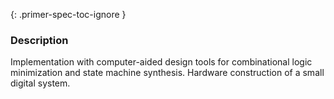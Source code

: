 {: .primer-spec-toc-ignore }

### Description

Implementation with computer-aided design tools for combinational logic minimization and state machine synthesis. Hardware construction of a small digital system.